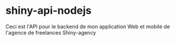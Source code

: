 # shiny-api-nodejs
Ceci est l'API pour le backend de mon application Web et mobile de l'agence de freelances Shiny-agency
